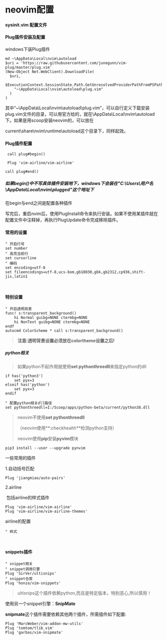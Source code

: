 # neovim配置

#### sysinit.vim 配置文件

#### Plug插件安装及配置



windows下装Plug插件

```po
md ~\AppData\Local\nvim\autoload
$uri = 'https://raw.githubusercontent.com/junegunn/vim-plug/master/plug.vim'
(New-Object Net.WebClient).DownloadFile(
  $uri,
  $ExecutionContext.SessionState.Path.GetUnresolvedProviderPathFromPSPath(
    "~\AppData\Local\nvim\autoload\plug.vim"
  )
)
```



其中“~\AppData\Local\nvim\autoload\plug.vim”，可以自行定义下载安装plug.vim文件的目录，可以用官方给的，就在\AppData\Local\nvim\autoload下。如果是用scoop安装neovim的，可以放在

current\share\nvim\runtime\autoload这个目录下，同样起效。

#### Plug插件配置

```vim
 call plug#begin()

 Plug 'vim-airline/vim-airline'

call plug#end()
```

##### 如果begin()中不写具体插件安装地下，windows下会装在"C:\Users\用户名\AppData\Local\nvim\plugged"这个地址下

在begin与end之间是配置各种插件

写完后，重启nvim后，使用PlugInstall命令来执行安装。如果不使用某插件就在配置文件中注释掉，再执行PlugUpdate命令完成移除插件。



#### 常用的设置

```vim
" 开启行号
set number
" 高亮当前行
set cursorline
" 编码
set encoding=utf-8
set fileencodings=utf-8,ucs-bom,gb18030,gbk,gb2312,cp936,shift-jis,latin1



```

#### 特别设置

```vimscript
" 开启透明背景                                                                                                    
func! s:transparent_background()
    hi Normal guibg=NONE ctermbg=NONE
    hi NonText guibg=NONE ctermbg=NONE
endf
autocmd ColorScheme * call s:transparent_background()

```

>**注意:透明背景设置必须放在colortheme设置之后!**



##### python相关

>如果python不起作用就使用**set pythonthreedll**来指定python的dll

```shell
if has('python3')
	set pyx=3
elseif has('python')
	set pyx=3
endif

" 配置python相关dll路径
set pythonthreedll=I:/Scoop/apps/python-beta/current/python38.dll
```

>neovim不使用**set pythonthreedll**
>
>（neovim使用**:checkhealth**检测python支持）
>
>neovim使用**pip**安装**pyvim**模块

```shell
pip3 install --user --upgrade pynvim
```



一些常用的插件



1.自动括号匹配

```vim
Plug 'jiangmiao/auto-pairs'
```



2.airline

​	包括airline的样式插件

```vim
Plug 'vim-airline/vim-airline'
Plug 'vim-airline/vim-airline-themes'
```



airline的配置

```vim
" 样式



```





#### snippets插件

```shell
" snippet相关
" snippet调用引擎
Plug 'SirVer/ultisnips'
" snippet仓库
Plug 'honza/vim-snippets'
```

>ultisnips这个插件依赖python,而且是特定版本，特别恶心,所以慎用！

使用另一个snippet引擎：**SnipMate**

**snipmate**这个插件需要依赖其他两个插件，所需插件如下配置:

```shell
Plug 'MarcWeber/vim-addon-mw-utils'
Plug 'tomtom/tlib_vim'
Plug 'garbas/vim-snipmate'

```







